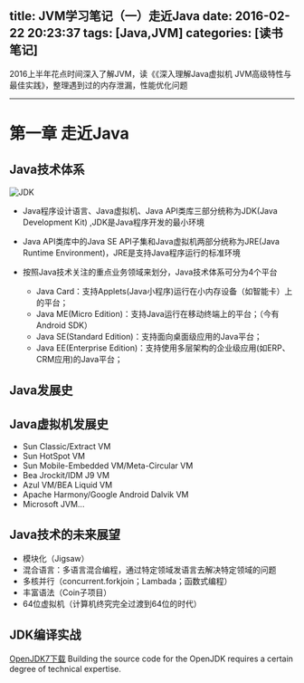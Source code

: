 title: JVM学习笔记（一）走近Java
date: 2016-02-22 20:23:37
tags: [Java,JVM]
categories: [读书笔记]
---

2016上半年花点时间深入了解JVM，读《《深入理解Java虚拟机 JVM高级特性与最佳实践》，整理遇到过的内存泄漏，性能优化问题
- - -
<!-- more -->

# 第一章 走近Java

## Java技术体系

![JDK](JDK技术组成.png)

- Java程序设计语言、Java虚拟机、Java API类库三部分统称为JDK(Java Development Kit) ,JDK是Java程序开发的最小环境
- Java API类库中的Java SE API子集和Java虚拟机两部分统称为JRE(Java Runtime Environment)，JRE是支持Java程序运行的标准环境
- 按照Java技术关注的重点业务领域来划分，Java技术体系可分为4个平台

  - Java Card：支持Applets(Java小程序)运行在小内存设备（如智能卡）上的平台；
  - Java ME(Micro Edition)：支持Java运行在移动终端上的平台；（今有Android SDK）
  - Java SE(Standard Edition)：支持面向桌面级应用的Java平台；
  - Java EE(Enterprise Edition)：支持使用多层架构的企业级应用(如ERP、CRM应用)的Java平台；

## Java发展史

## Java虚拟机发展史

- Sun Classic/Extract VM
- Sun HotSpot VM
- Sun Mobile-Embedded VM/Meta-Circular VM
- Bea Jrockit/IDM J9 VM
- Azul VM/BEA Liquid VM
- Apache Harmony/Google Android Dalvik VM
- Microsoft JVM...

## Java技术的未来展望

- 模块化（Jigsaw）
- 混合语言：多语言混合编程，通过特定领域发语言去解决特定领域的问题
- 多核并行（concurrent.forkjoin；Lambada；函数式编程）
- 丰富语法（Coin子项目）
- 64位虚拟机（计算机终究完全过渡到64位的时代）

## JDK编译实战

[OpenJDK7下载](https://jdk7.java.net/source.html) Building the source code for the OpenJDK requires a certain degree of technical expertise.
